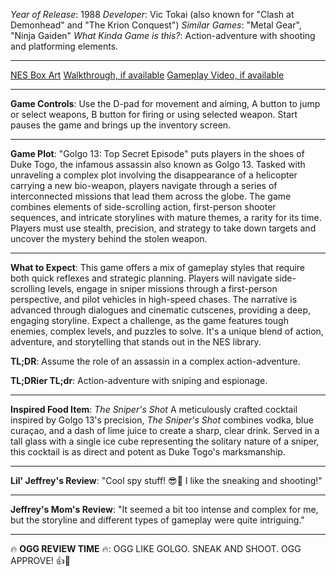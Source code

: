 *Year of Release*: 1988
*Developer*: Vic Tokai (also known for "Clash at Demonhead" and "The Krion Conquest")
*Similar Games*: "Metal Gear", "Ninja Gaiden"
*What Kinda Game is this?*: Action-adventure with shooting and platforming elements.

---
[NES Box Art](https://www.google.com/search?tbm=isch&q=NES+Box+Art+Golgo+13+Top+Secret+Episode) 
[Walkthrough, if available](https://www.google.com/search?q=Walkthrough+NES+Golgo+13+Top+Secret+Episode)
[Gameplay Video, if available](https://www.youtube.com/results?search_query=gameplay+NES+Golgo+13+Top+Secret+Episode) 

- - -
**Game Controls**:
Use the D-pad for movement and aiming, A button to jump or select weapons, B button for firing or using selected weapon. Start pauses the game and brings up the inventory screen.

- - -
**Game Plot**: 
"Golgo 13: Top Secret Episode" puts players in the shoes of Duke Togo, the infamous assassin also known as Golgo 13. Tasked with unraveling a complex plot involving the disappearance of a helicopter carrying a new bio-weapon, players navigate through a series of interconnected missions that lead them across the globe. The game combines elements of side-scrolling action, first-person shooter sequences, and intricate storylines with mature themes, a rarity for its time. Players must use stealth, precision, and strategy to take down targets and uncover the mystery behind the stolen weapon.

- - -
**What to Expect**: 
This game offers a mix of gameplay styles that require both quick reflexes and strategic planning. Players will navigate side-scrolling levels, engage in sniper missions through a first-person perspective, and pilot vehicles in high-speed chases. The narrative is advanced through dialogues and cinematic cutscenes, providing a deep, engaging storyline. Expect a challenge, as the game features tough enemies, complex levels, and puzzles to solve. It's a unique blend of action, adventure, and storytelling that stands out in the NES library.

**TL;DR**:
Assume the role of an assassin in a complex action-adventure.

**TL;DRier TL;dr**: 
Action-adventure with sniping and espionage.

---
**Inspired Food Item**: *The Sniper's Shot*
A meticulously crafted cocktail inspired by Golgo 13's precision, *The Sniper's Shot* combines vodka, blue curaçao, and a dash of lime juice to create a sharp, clear drink. Served in a tall glass with a single ice cube representing the solitary nature of a sniper, this cocktail is as direct and potent as Duke Togo's marksmanship.

---
**Lil' Jeffrey's Review**: "Cool spy stuff! 😎🔫 I like the sneaking and shooting!"

---
**Jeffrey's Mom's Review**: "It seemed a bit too intense and complex for me, but the storyline and different types of gameplay were quite intriguing."

---
🔥 **OGG REVIEW TIME** 🔥: OGG LIKE GOLGO. SNEAK AND SHOOT. OGG APPROVE! 👍🎯